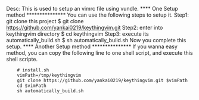 Desc:
    This is used to setup an vimrc file using vundle.
****   One Setup method ***************
    You can use the following steps to setup it.
        Step1: git clone this project
            $ git clone https://github.com/yankai0219/keythingvim.git
        Step2: enter into keythingvim directory
            $ cd keythingvim
        Step3: execute its automatically_build.sh
            $ sh automatically_build.sh
    Now you complete this setup.
****   Another Setup method ***************
    If you wanna easy method, you can copy the following line to one shell script, 
    and execute this shell scripte.

        # install.sh
        vimPath=/tmp/keythingvim
        git clone https://github.com/yankai0219/keythingvim.git $vimPath
        cd $vimPath
        sh automatically_build.sh

